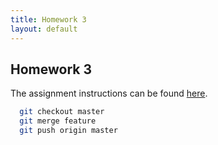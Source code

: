```yaml
---
title: Homework 3
layout: default
---
```

## Homework 3
The assignment instructions can be found [here](http://www.wou.edu/~morses/classes/cs46x/assignments/HW3.html).




```bash
  git checkout master
  git merge feature
  git push origin master
```
